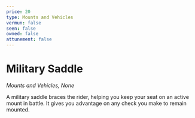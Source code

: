 ```yaml
---
price: 20
type: Mounts and Vehicles
vermun: false
seen: false
owned: false
attunement: false
---
```

# Military Saddle

*Mounts and Vehicles, None*

A military saddle braces the rider, helping you keep your seat on an active mount in battle. It gives you advantage on any check you make to remain mounted.